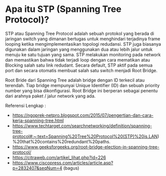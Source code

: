# Apa itu STP (Spanning Tree Protocol)?
STP atau Spanning Tree Protocol adalah sebuah protokol yang berada di jaringan switch yang dimanan bertugas untuk menghindari terjadinya frame looping ketika mengimplementasikan topologi redudansi. STP juga biasanya digunakan dalam jaringan yang menggunakan dua atau lebih jalur untuk menuju ke satu tujuan yang sama. STP melakukan monitoring pada network dan memastikan bahwa tidak terjadi loop dengan cara mematikan atau Blocking salah satu link redudant. Secara default, STP aktif pada semua port dan secara otomatis membuat salah satu switch menjadi Root Bridge. 

Root Bride dari Spanning Tree adalah bridge dengan ID terkecil atau terendah. Tiap bridge mempunyai Unique Identifier (ID) dan sebuah priority number yang bisa dikonfigurasi. Root Bridge ini berperan sebagai penentu dari arahnya paket / jalur network yang ada.



Referensi Lengkap :

- https://ngoprek-netpro.blogspot.com/2015/07/pengertian-dan-cara-kerja-spanning-tree.html
- https://www.techtarget.com/searchnetworking/definition/spanning-tree-protocol#:~:text=Spanning%20Tree%20Protocol%20(STP)%20is,LAN)%20that%20contains%20redundant%20paths.
- https://www.geeksforgeeks.org/root-bridge-election-in-spanning-tree-protocol/
- https://citraweb.com/artikel_lihat.php?id=226
- https://www.ciscopress.com/articles/article.asp?p=2832407&seqNum=4 (bagus)
